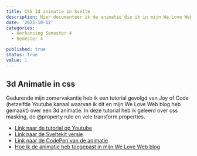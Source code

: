 ```yaml
---
title: CSS 3d animatie in Svelte
description: Hier documenteer ik de animatie die ik in mijn We Love Web blog heb toegepast
date: '2025-10-12'
categories:
  - Herkansing Semester 4
  - Semester 4

published: true
status: true
value: 1
---
```


## 3d Animatie in css
Gedurende mijn zomervakantie heb ik een tutorial gevolgd van Joy of Code (hetzelfde Youtube kanaal waarvan ik dit en mijn We Love Web blog heb gemaakt) over een 3d animatie.
In deze tutorial heb ik geleerd over css masking, de @property rule en vele transform properties.

-  <a href="https://www.youtube.com/watch?v=jUiEzVwbdco">Link naar de tutorial op Youtube</a>
-  <a href="https://svelte.dev/playground/a3c2ff3f5ecb414383f8d8a503c10334?version=5.28.2">Link naar de Sveltekit versie</a>
-  <a href="https://codepen.io/konstantindenerz/pen/xxyZJpO">Link naar de CodePen van de animatie</a>
-  <a href="https://we-love-web-blog-one.vercel.app/">Hoe ik de animatie heb toegepast in mijn We Love Web blog</a>



